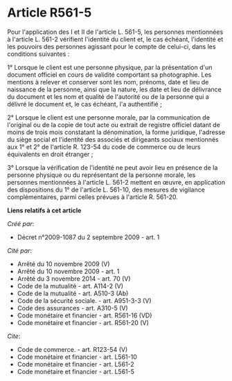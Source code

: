 # Article R561-5

Pour l'application des I et II de l'article L. 561-5, les personnes mentionnées à l'article L. 561-2 vérifient l'identité du
client et, le cas échéant, l'identité et les pouvoirs des personnes agissant pour le compte de celui-ci, dans les conditions
suivantes :

1° Lorsque le client est une personne physique, par la présentation d'un document officiel en cours de validité comportant sa
photographie. Les mentions à relever et conserver sont les nom, prénoms, date et lieu de naissance de la personne, ainsi que
la nature, les date et lieu de délivrance du document et les nom et qualité de l'autorité ou de la personne qui a délivré le
document et, le cas échéant, l'a authentifié ;

2° Lorsque le client est une personne morale, par la communication de l'original ou de la copie de tout acte ou extrait de
registre officiel datant de moins de trois mois constatant la dénomination, la forme juridique, l'adresse du siège social et
l'identité des associés et dirigeants sociaux mentionnés aux 1° et 2° de l'article R. 123-54 du code de commerce ou de leurs
équivalents en droit étranger ;

3° Lorsque la vérification de l'identité ne peut avoir lieu en présence de la personne physique ou du représentant de la
personne morale, les personnes mentionnées à l'article L. 561-2 mettent en œuvre, en application des dispositions du 1° de
l'article L. 561-10, des mesures de vigilance complémentaires, parmi celles prévues à l'article R. 561-20.

**Liens relatifs à cet article**

_Créé par_:

  - Décret n°2009-1087 du 2 septembre 2009 - art. 1

_Cité par_:

  - Arrêté du 10 novembre 2009 (V)
  - Arrêté du 10 novembre 2009 - art. 1
  - Arrêté du 3 novembre 2014 - art. 70 (V)
  - Code de la mutualité - art. A114-2 (V)
  - Code de la mutualité - art. A510-3 (Ab)
  - Code de la sécurité sociale. - art. A951-3-3 (V)
  - Code des assurances - art. A310-5 (V)
  - Code monétaire et financier - art. R561-16 (VD)
  - Code monétaire et financier - art. R561-20 (V)

_Cite_:

  - Code de commerce. - art. R123-54 (V)
  - Code monétaire et financier - art. L561-10
  - Code monétaire et financier - art. L561-2
  - Code monétaire et financier - art. L561-5
